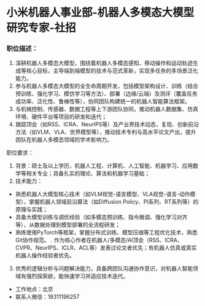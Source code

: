 # 小米机器人事业部-机器人多模态大模型研究专家-社招


### 职位描述：

1. 深耕机器人多模态大模型，围绕着机器人多模态感知、移动操作和运动轨迹生成等核心目标，主导端到端模型的技术与范式革新，实现多任务的多场景泛化能力。
2. 参与机器人多模态大模型的全生命周期开发，包括模型架构设计、训练（结合预训练、强化学习、模仿学习等方法）、部署（边缘/云端）及测评（覆盖任务成功率、泛化性、鲁棒性等），协同团队构建统一的机器人智能算法框架。
3. 与机械控制、传感器、数据工程等上下游团队协同，推动机器人数据集、仿真环境、硬件平台等项目的研发和迭代；
4. 跟踪顶会（如RSS、ICRA、NeurIPS等）及产业界技术动态，复现、创新前沿方法（如VLM、VLA、世界模型等），推动技术专利与高水平论文产出，提升团队在机器人多模态领域的学术影响力。


职位要求：
1. 背景：硕士及以上学历，机器人工程、计算机、人工智能、机器学习、应用数学等相关专业；具备扎实的理论、算法和机器学习基础；
2. 技术能力：
- 熟悉机器人大模型核心技术（如VLM视觉-语言模型、VLA视觉-语言-动作模型），掌握机器人领域前沿算法（如Diffusion Policy、PI系列、RT系列等）的原理与实践；
- 具备大模型训练与调优经验（如多模态预训练、指令微调、强化学习对齐等），从数据处理到模型部署的全流程研发；
- 熟练使用PyTorch等框架，掌握分布式训练、模型压缩等工程优化技术，熟悉Git协作规范。
  . 作为核心作者在机器人/多模态/AI顶会（RSS、ICRA、CVPR、NeurIPS、ICLR、ACL等）发表过论文者优先；有机器人仿真或真实机器人操作经验者优先。
3. 优秀的逻辑分析与问题解决能力，具备跨团队沟通协作意识，对机器人智能领域有强烈探索欲，能快速学习并适应技术迭代。

- 工作地点：北京
- 联系人微信：18311196257
